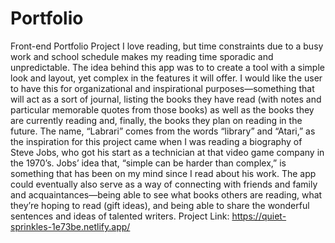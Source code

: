 # Portfolio
Front-end Portfolio Project
I love reading, but time constraints due to a busy work and school schedule makes my reading time sporadic and unpredictable. The idea behind this app was to to create a tool with a simple look and layout, yet complex in the features it will offer. I would like the user to have this for organizational and inspirational purposes—something that will act as a sort of journal, listing the books they have read (with notes and particular memorable quotes from those books) as well as the books they are currently reading and, finally, the books they plan on reading in the future.
The name, “Labrari” comes from the words “library” and “Atari,” as the inspiration for this project came when I was reading a biography of Steve Jobs, who got his start as a technician at that video game company in the 1970’s. Jobs’ idea that, “simple can be harder than complex,” is something that has been on my mind since I read about his work.
The app could eventually also serve as a way of connecting with friends and family and acquaintances—being able to see what books others are reading, what they’re hoping to read (gift ideas), and being able to share the wonderful sentences and ideas of talented writers.
Project Link: https://quiet-sprinkles-1e73be.netlify.app/

